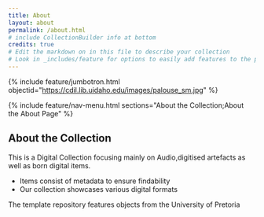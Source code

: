 ```yaml
---
title: About
layout: about
permalink: /about.html
# include CollectionBuilder info at bottom
credits: true
# Edit the markdown on in this file to describe your collection
# Look in _includes/feature for options to easily add features to the page
---
```


{% include feature/jumbotron.html objectid="https://cdil.lib.uidaho.edu/images/palouse_sm.jpg" %}

{% include feature/nav-menu.html sections="About the Collection;About the About Page" %}

## About the Collection

 This is a Digital Collection focusing mainly on Audio,digitised artefacts as well as born digital items.

- Items consist of metadata to ensure findability
- Our collection showcases various digital formats

The template repository features objects from the University of Pretoria




